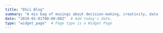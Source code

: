 ```yaml
---
title: "DSci Blog"
summary: "A mix bag of musings about decision-making, creativity, data and open science with a pinch of epistemology."
date: "2019-01-01T00:00:00Z"  # Add today's date.
type: "widget_page"  # Page type is a Widget Page
---
```

